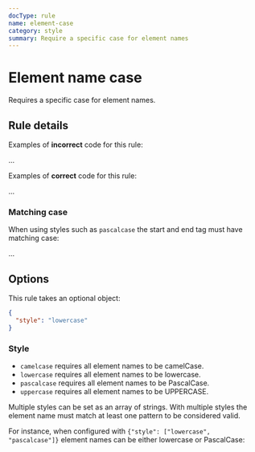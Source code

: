 ```yaml
---
docType: rule
name: element-case
category: style
summary: Require a specific case for element names
---
```


# Element name case

Requires a specific case for element names.

## Rule details

Examples of **incorrect** code for this rule:

<validate name="incorrect" rules="element-case">
    <DIV>...</DIV>
</validate>

Examples of **correct** code for this rule:

<validate name="correct" rules="element-case">
    <div>...</div>
</validate>

### Matching case

When using styles such as `pascalcase` the start and end tag must have matching case:

<validate name="matching" rules="element-case" element-case='{"style": "pascalcase"}'>
    <FooBar>...</Foobar>
</validate>

## Options

This rule takes an optional object:

```json
{
  "style": "lowercase"
}
```

### Style

- `camelcase` requires all element names to be camelCase.
- `lowercase` requires all element names to be lowercase.
- `pascalcase` requires all element names to be PascalCase.
- `uppercase` requires all element names to be UPPERCASE.

Multiple styles can be set as an array of strings.
With multiple styles the element name must match at least one pattern to be considered valid.

For instance, when configured with `{"style": ["lowercase", "pascalcase"]}` element names can be either lowercase or PascalCase:

<validate name="multiple" rules="element-case" element-case='{"style": ["lowercase", "pascalcase"]}'>
    <foo-bar></foo-bar>
    <FooBar></FooBar>
    <fooBar></fooBar>
</validate>
